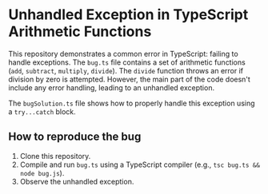 # Unhandled Exception in TypeScript Arithmetic Functions

This repository demonstrates a common error in TypeScript: failing to handle exceptions. The `bug.ts` file contains a set of arithmetic functions (`add`, `subtract`, `multiply`, `divide`). The `divide` function throws an error if division by zero is attempted. However, the main part of the code doesn't include any error handling, leading to an unhandled exception.

The `bugSolution.ts` file shows how to properly handle this exception using a `try...catch` block.

## How to reproduce the bug

1. Clone this repository.
2. Compile and run `bug.ts` using a TypeScript compiler (e.g., `tsc bug.ts && node bug.js`).
3. Observe the unhandled exception.